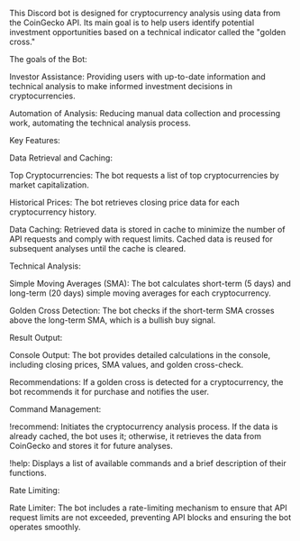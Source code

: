 This Discord bot is designed for cryptocurrency analysis using data from the CoinGecko API. Its main goal is to help users identify potential investment opportunities based on a technical indicator called the "golden cross."

The goals of the Bot:

Investor Assistance: Providing users with up-to-date information and technical analysis to make informed investment decisions in cryptocurrencies.

Automation of Analysis: Reducing manual data collection and processing work, automating the technical analysis process.

Key Features:

Data Retrieval and Caching:

Top Cryptocurrencies: The bot requests a list of top cryptocurrencies by market capitalization.

Historical Prices: The bot retrieves closing price data for each cryptocurrency history.

Data Caching: Retrieved data is stored in cache to minimize the number of API requests and comply with request limits. Cached data is reused for subsequent analyses until the cache is cleared.

Technical Analysis:

Simple Moving Averages (SMA): The bot calculates short-term (5 days) and long-term (20 days) simple moving averages for each cryptocurrency.

Golden Cross Detection: The bot checks if the short-term SMA crosses above the long-term SMA, which is a bullish buy signal.

Result Output:

Console Output: The bot provides detailed calculations in the console, including closing prices, SMA values, and golden cross-check.

Recommendations: If a golden cross is detected for a cryptocurrency, the bot recommends it for purchase and notifies the user.

Command Management:

!recommend: Initiates the cryptocurrency analysis process. If the data is already cached, the bot uses it; otherwise, it retrieves the data from CoinGecko and stores it for future analyses.

!help: Displays a list of available commands and a brief description of their functions.

Rate Limiting:

Rate Limiter: The bot includes a rate-limiting mechanism to ensure that API request limits are not exceeded, preventing API blocks and ensuring the bot operates smoothly.
